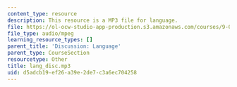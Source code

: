 ```yaml
---
content_type: resource
description: This resource is a MP3 file for language.
file: https://ol-ocw-studio-app-production.s3.amazonaws.com/courses/9-00sc-introduction-to-psychology-fall-2011/d5adcb19ef26a39e2de7c3a6ec704258_lang_disc.mp3
file_type: audio/mpeg
learning_resource_types: []
parent_title: 'Discussion: Language'
parent_type: CourseSection
resourcetype: Other
title: lang_disc.mp3
uid: d5adcb19-ef26-a39e-2de7-c3a6ec704258
---
```

